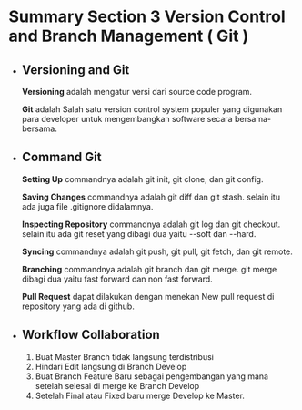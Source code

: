 
#  **Summary Section 3 Version Control and Branch Management ( Git )**

* ## **Versioning and Git**

    **Versioning** adalah mengatur versi dari source code program.

    **Git** adalah Salah satu version control system populer yang digunakan para developer untuk mengembangkan software secara bersama-bersama.

* ## **Command Git**

    **Setting Up** commandnya adalah git init, git clone, dan git config.

    **Saving Changes** commandnya adalah git diff dan git stash. selain itu ada juga file .gitignore didalamnya.

    **Inspecting Repository** commandnya adalah git log dan git checkout. selain itu ada git reset yang dibagi dua yaitu --soft dan --hard.

    **Syncing** commandnya adalah git push, git pull, git fetch, dan git remote.

    **Branching** commandnya adalah git branch dan git merge. git merge dibagi dua yaitu fast forward dan non fast forward.

    **Pull Request** dapat dilakukan dengan menekan New pull request di repository yang ada di github.

* ## **Workflow Collaboration**

    1. Buat Master Branch tidak langsung terdistribusi
    2. Hindari Edit langsung di Branch Develop
    3. Buat Branch Feature Baru sebagai pengembangan yang mana setelah selesai di merge ke Branch Develop
    4. Setelah Final atau Fixed baru merge Develop ke Master.








